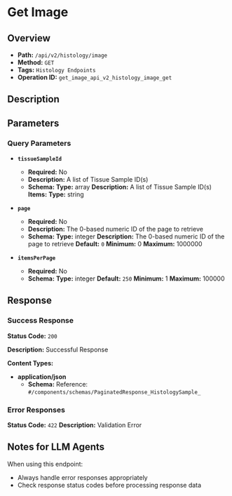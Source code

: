 # Get Image

## Overview
- **Path:** `/api/v2/histology/image`
- **Method:** `GET`
- **Tags:** `Histology Endpoints`
- **Operation ID:** `get_image_api_v2_histology_image_get`

## Description


## Parameters

### Query Parameters

- **`tissueSampleId`**
  - **Required:** No
  - **Description:** A list of Tissue Sample ID(s)
  - **Schema:** **Type:** array
**Description:** A list of Tissue Sample ID(s)
**Items:** **Type:** string

- **`page`**
  - **Required:** No
  - **Description:** The 0-based numeric ID of the page to retrieve
  - **Schema:** **Type:** integer
**Description:** The 0-based numeric ID of the page to retrieve
**Default:** `0`
**Minimum:** 0
**Maximum:** 1000000

- **`itemsPerPage`**
  - **Required:** No
  - **Schema:** **Type:** integer
**Default:** `250`
**Minimum:** 1
**Maximum:** 100000

## Response

### Success Response
**Status Code:** `200`

**Description:** Successful Response

**Content Types:**
- **application/json**
  - **Schema:** Reference: `#/components/schemas/PaginatedResponse_HistologySample_`

### Error Responses

**Status Code:** `422`
**Description:** Validation Error

## Notes for LLM Agents

When using this endpoint:
- Always handle error responses appropriately
- Check response status codes before processing response data